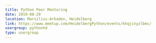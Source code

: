 ```yaml
---
title: Python Peer Mentoring
date: 2019-08-29
location: Marsilius-Arkaden, Heidelberg
link: https://www.meetup.com/HeidelbergPython/events/khqjcnyzlbmc/
usergroup: pythonhd
type: usergroup
---
```

